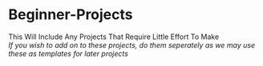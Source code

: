 # Beginner-Projects
This Will Include Any Projects That Require Little Effort To Make <br />
*If you wish to add on to these projects, do them seperately as we may use these as templates for later projects*
